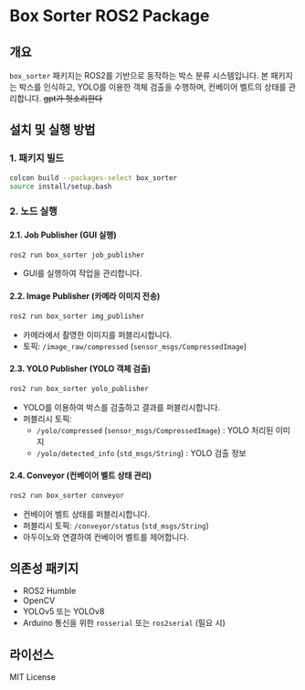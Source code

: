 # Box Sorter ROS2 Package

## 개요
`box_sorter` 패키지는 ROS2를 기반으로 동작하는 박스 분류 시스템입니다. 본 패키지는 박스를 인식하고, YOLO를 이용한 객체 검출을 수행하며, 컨베이어 벨트의 상태를 관리합니다.
~~gpt가 헛소리한다~~

## 설치 및 실행 방법

### 1. 패키지 빌드
```bash
colcon build --packages-select box_sorter
source install/setup.bash
```

### 2. 노드 실행

#### 2.1. Job Publisher (GUI 실행)
```bash
ros2 run box_sorter job_publisher
```
- GUI를 실행하여 작업을 관리합니다.

#### 2.2. Image Publisher (카메라 이미지 전송)
```bash
ros2 run box_sorter img_publisher
```
- 카메라에서 촬영한 이미지를 퍼블리시합니다.
- 토픽: `/image_raw/compressed` (`sensor_msgs/CompressedImage`)

#### 2.3. YOLO Publisher (YOLO 객체 검출)
```bash
ros2 run box_sorter yolo_publisher
```
- YOLO를 이용하여 박스를 검출하고 결과를 퍼블리시합니다.
- 퍼블리시 토픽:
  - `/yolo/compressed` (`sensor_msgs/CompressedImage`) : YOLO 처리된 이미지
  - `/yolo/detected_info` (`std_msgs/String`) : YOLO 검출 정보

#### 2.4. Conveyor (컨베이어 벨트 상태 관리)
```bash
ros2 run box_sorter conveyor
```
- 컨베이어 벨트 상태를 퍼블리시합니다.
- 퍼블리시 토픽: `/conveyor/status` (`std_msgs/String`)
- 아두이노와 연결하여 컨베이어 벨트를 제어합니다.

## 의존성 패키지
- ROS2 Humble
- OpenCV
- YOLOv5 또는 YOLOv8
- Arduino 통신을 위한 `rosserial` 또는 `ros2serial` (필요 시)

## 라이선스
MIT License

